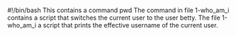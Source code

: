 #!/bin/bash
This contains a command pwd
The command in file 1-who_am_i contains a script that switches the current user to the user betty.
The file 1-who_am_i a script that prints the effective username of the current user.

